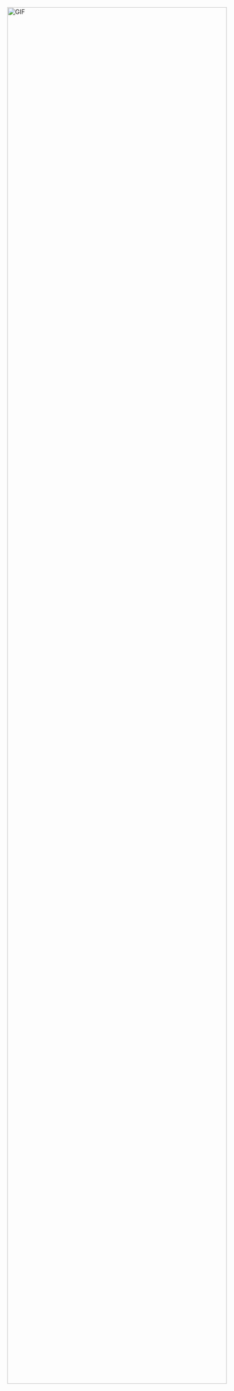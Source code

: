 <img align="right" alt="GIF" height="90%" src ="https://github.com/Ahmedabbas75/AI-Project/assets/119451645/5622ae65-797d-4535-b235-69ff9fea2b9a"  width="100%" /> 


 

